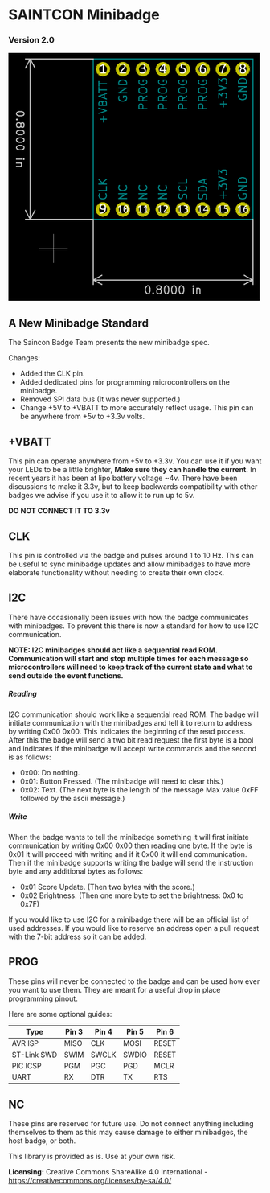 # SAINTCON Minibadge

### Version 2.0  

<img src="minibadge-footprint.png" width=500px>

## A New Minibadge Standard ##

The Saincon Badge Team presents the new minibadge spec.

Changes:
- Added the CLK pin.
- Added dedicated pins for programming microcontrollers on the minibadge.
- Removed SPI data bus (It was never supported.)
- Change +5V to +VBATT to more accurately reflect usage. This pin can be anywhere from +5v to +3.3v volts.

## +VBATT ##
This pin can operate anywhere from +5v to +3.3v. You can use it if you want your LEDs to be a little brighter, __Make sure they can
handle the current__. In recent years it has been at lipo battery voltage ~4v. There have been discussions to make it 3.3v, but to
keep backwards compatibility with other badges we advise if you use it to allow it to run up to 5v.

__DO NOT CONNECT IT TO 3.3v__

## CLK ##
This pin is controlled via the badge and pulses around 1 to 10 Hz. This can be useful to sync minibadge updates and
allow minibadges to have more elaborate functionality without needing to create their own clock.

## I2C ##
There have occasionally been issues with how the badge communicates with minibadges. To prevent this there is now a standard
for how to use I2C communication.

__NOTE: I2C minibadges should act like a sequential read ROM. Communication will start and stop multiple times for each message so
microcontrollers will need to keep track of the current state and what to send outside the event functions.__

##### Reading #####
I2C communication should work like a sequential read ROM. The badge will initiate communication with the minibadges and tell
it to return to address by writing 0x00 0x00. This indicates the beginning of the read process. After this the badge will
send a two bit read request the first byte is a bool and indicates if the minibadge will accept write commands and the second
is as follows:

* 0x00: Do nothing.
* 0x01: Button Pressed. (The minibadge will need to clear this.)
* 0x02: Text. (The next byte is the length of the message Max value 0xFF followed by the ascii message.)

##### Write #####
When the badge wants to tell the minibadge something it will first initiate communication by writing 0x00 0x00 then reading one byte.
If the byte is 0x01 it will proceed with writing and if it 0x00 it will end communication. Then if the minibadge supports writing the
badge will send the instruction byte and any additional bytes as follows:

* 0x01 Score Update. (Then two bytes with the score.)
* 0x02 Brightness. (Then one more byte to set the brightness: 0x0 to 0x7F)


If you would like to use I2C for a minibadge there will be an official list of used addresses. If you would like to
reserve an address open a pull request with the 7-bit address so it can be added.

## PROG ##
These pins will never be connected to the badge and can be used how ever you want to use them. They are meant for
a useful drop in place programming pinout.

Here are some optional guides:

| Type        | Pin 3 | Pin 4 | Pin 5 | Pin 6 |
|-------------|-------|-------|-------|-------|
| AVR ISP     | MISO  | CLK   | MOSI  | RESET |
| ST-Link SWD | SWIM  | SWCLK | SWDIO | RESET |
| PIC ICSP    | PGM   | PGC   | PGD   | MCLR  |
| UART        | RX    | DTR   | TX    | RTS   |


## NC ##
These pins are reserved for future use. Do not connect anything including themselves to them as this may cause damage to either
minibadges, the host badge, or both.


This library is provided as is. Use at your own risk.  

**Licensing:** Creative Commons ShareAlike 4.0 International - https://creativecommons.org/licenses/by-sa/4.0/  
